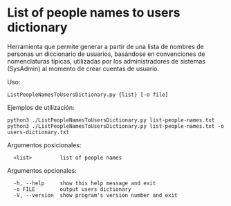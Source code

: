 # List of people names to users dictionary

Herramienta que permite generar a partir de una lista de nombres de personas un diccionario de usuarios, basándose en convenciones de nomenclaturas típicas, utilizadas por los administradores de sistemas (SysAdmin) al momento de crear cuentas de usuario.

Uso:
```
ListPeopleNamesToUsersDictionary.py {list} [-o file]
```

Ejemplos de utilización:
```
python3 ./ListPeopleNamesToUsersDictionary.py list-people-names.txt
python3 ./ListPeopleNamesToUsersDictionary.py list-people-names.txt -o users-dictionary.txt
```

Argumentos posicionales:
```
  <list>         list of people names
```

Argumentos opcionales:
```
  -h, --help     show this help message and exit
  -o FILE        output users dictionary
  -V, --version  show program's version number and exit
```
